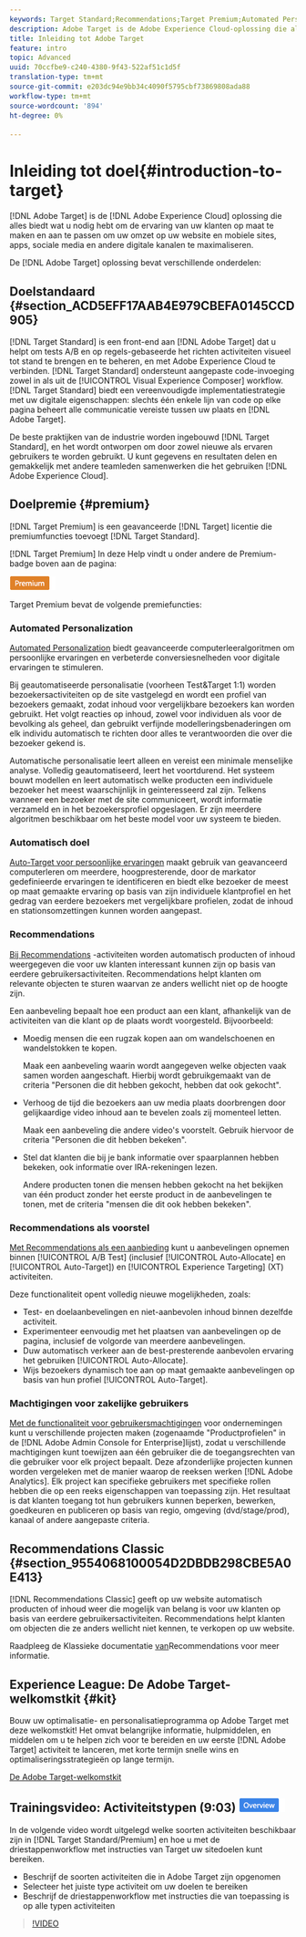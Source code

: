 ```yaml
---
keywords: Target Standard;Recommendations;Target Premium;Automated Personalization;auto-target;auto target;permissions;what is adobe target;
description: Adobe Target is de Adobe Experience Cloud-oplossing die alles biedt wat u nodig hebt om de ervaring van uw klanten op maat te maken en aan te passen en zo uw omzet op uw website en mobiele sites, apps, sociale media en andere digitale kanalen te maximaliseren.
title: Inleiding tot Adobe Target
feature: intro
topic: Advanced
uuid: 70ccfbe9-c240-4380-9f43-522af51c1d5f
translation-type: tm+mt
source-git-commit: e203dc94e9bb34c4090f5795cbf73869808ada88
workflow-type: tm+mt
source-wordcount: '894'
ht-degree: 0%

---
```



# Inleiding tot doel{#introduction-to-target}

[!DNL Adobe Target] is de [!DNL Adobe Experience Cloud] oplossing die alles biedt wat u nodig hebt om de ervaring van uw klanten op maat te maken en aan te passen om uw omzet op uw website en mobiele sites, apps, sociale media en andere digitale kanalen te maximaliseren.

De [!DNL Adobe Target] oplossing bevat verschillende onderdelen:

## Doelstandaard {#section_ACD5EFF17AAB4E979CBEFA0145CCD905}

[!DNL Target Standard] is een front-end aan [!DNL Adobe Target] dat u helpt om tests A/B en op regels-gebaseerde het richten activiteiten visueel tot stand te brengen en te beheren, en met Adobe Experience Cloud te verbinden. [!DNL Target Standard] ondersteunt aangepaste code-invoeging zowel in als uit de [!UICONTROL Visual Experience Composer] workflow. [!DNL Target Standard] biedt een vereenvoudigde implementatiestrategie met uw digitale eigenschappen: slechts één enkele lijn van code op elke pagina beheert alle communicatie vereiste tussen uw plaats en [!DNL Adobe Target].

De beste praktijken van de industrie worden ingebouwd [!DNL Target Standard], en het wordt ontworpen om door zowel nieuwe als ervaren gebruikers te worden gebruikt. U kunt gegevens en resultaten delen en gemakkelijk met andere teamleden samenwerken die het gebruiken [!DNL Adobe Experience Cloud].

## Doelpremie {#premium}

[!DNL Target Premium] is een geavanceerde [!DNL Target] licentie die premiumfuncties toevoegt [!DNL Target Standard].

[!DNL Target Premium] In deze Help vindt u onder andere de Premium-badge boven aan de pagina:

![Premium badge](/help/assets/premium.png)

Target Premium bevat de volgende premiefuncties:

### Automated Personalization

[Automated Personalization](../c-activities/t-automated-personalization/automated-personalization.md#task_8AAF837796D74CF893CA2F88BA1491C9) biedt geavanceerde computerleeralgoritmen om persoonlijke ervaringen en verbeterde conversiesnelheden voor digitale ervaringen te stimuleren.

Bij geautomatiseerde personalisatie (voorheen Test&amp;Target 1:1) worden bezoekersactiviteiten op de site vastgelegd en wordt een profiel van bezoekers gemaakt, zodat inhoud voor vergelijkbare bezoekers kan worden gebruikt. Het volgt reacties op inhoud, zowel voor individuen als voor de bevolking als geheel, dan gebruikt verfijnde modelleringsbenaderingen om elk individu automatisch te richten door alles te verantwoorden die over die bezoeker gekend is.

Automatische personalisatie leert alleen en vereist een minimale menselijke analyse. Volledig geautomatiseerd, leert het voortdurend. Het systeem bouwt modellen en leert automatisch welke producten een individuele bezoeker het meest waarschijnlijk in geinteresseerd zal zijn. Telkens wanneer een bezoeker met de site communiceert, wordt informatie verzameld en in het bezoekersprofiel opgeslagen. Er zijn meerdere algoritmen beschikbaar om het beste model voor uw systeem te bieden.

### Automatisch doel

[Auto-Target voor persoonlijke ervaringen](../c-activities/auto-target-to-optimize.md#concept_67779E5B7F67427A97D7EA2A6FB919B3) maakt gebruik van geavanceerd computerleren om meerdere, hoogpresterende, door de markator gedefinieerde ervaringen te identificeren en biedt elke bezoeker de meest op maat gemaakte ervaring op basis van zijn individuele klantprofiel en het gedrag van eerdere bezoekers met vergelijkbare profielen, zodat de inhoud en stationsomzettingen kunnen worden aangepast.

### Recommendations

[Bij Recommendations](../c-recommendations/recommendations.md#concept_7556C8A4543942F2A77B13A29339C0C0) -activiteiten worden automatisch producten of inhoud weergegeven die voor uw klanten interessant kunnen zijn op basis van eerdere gebruikersactiviteiten. Recommendations helpt klanten om relevante objecten te sturen waarvan ze anders wellicht niet op de hoogte zijn.

Een aanbeveling bepaalt hoe een product aan een klant, afhankelijk van de activiteiten van die klant op de plaats wordt voorgesteld. Bijvoorbeeld:

* Moedig mensen die een rugzak kopen aan om wandelschoenen en wandelstokken te kopen.

   Maak een aanbeveling waarin wordt aangegeven welke objecten vaak samen worden aangeschaft. Hierbij wordt gebruikgemaakt van de criteria &quot;Personen die dit hebben gekocht, hebben dat ook gekocht&quot;.

* Verhoog de tijd die bezoekers aan uw media plaats doorbrengen door gelijkaardige video inhoud aan te bevelen zoals zij momenteel letten.

   Maak een aanbeveling die andere video&#39;s voorstelt. Gebruik hiervoor de criteria &quot;Personen die dit hebben bekeken&quot;.

* Stel dat klanten die bij je bank informatie over spaarplannen hebben bekeken, ook informatie over IRA-rekeningen lezen.

   Andere producten tonen die mensen hebben gekocht na het bekijken van één product zonder het eerste product in de aanbevelingen te tonen, met de criteria &quot;mensen die dit ook hebben bekeken&quot;.

### Recommendations als voorstel

[Met Recommendations als een aanbieding](/help/c-recommendations/recommendations-as-an-offer.md) kunt u aanbevelingen opnemen binnen [!UICONTROL A/B Test] (inclusief [!UICONTROL Auto-Allocate] en [!UICONTROL Auto-Target]) en [!UICONTROL Experience Targeting] (XT) activiteiten.

Deze functionaliteit opent volledig nieuwe mogelijkheden, zoals:

* Test- en doelaanbevelingen en niet-aanbevolen inhoud binnen dezelfde activiteit.
* Experimenteer eenvoudig met het plaatsen van aanbevelingen op de pagina, inclusief de volgorde van meerdere aanbevelingen.
* Duw automatisch verkeer aan de best-presterende aanbevolen ervaring het gebruiken [!UICONTROL Auto-Allocate].
* Wijs bezoekers dynamisch toe aan op maat gemaakte aanbevelingen op basis van hun profiel [!UICONTROL Auto-Target].

### Machtigingen voor zakelijke gebruikers

[Met de functionaliteit voor gebruikersmachtigingen](../administrating-target/c-user-management/property-channel/property-channel.md#concept_E396B16FA2024ADBA27BC056138F9838) voor ondernemingen kunt u verschillende projecten maken (zogenaamde &quot;Productprofielen&quot; in de [!DNL Adobe Admin Console for Enterprise]lijst), zodat u verschillende machtigingen kunt toewijzen aan één gebruiker die de toegangsrechten van die gebruiker voor elk project bepaalt. Deze afzonderlijke projecten kunnen worden vergeleken met de manier waarop de reeksen werken [!DNL Adobe Analytics]. Elk project kan specifieke gebruikers met specifieke rollen hebben die op een reeks eigenschappen van toepassing zijn. Het resultaat is dat klanten toegang tot hun gebruikers kunnen beperken, bewerken, goedkeuren en publiceren op basis van regio, omgeving (dvd/stage/prod), kanaal of andere aangepaste criteria.

## Recommendations Classic {#section_9554068100054D2DBDB298CBE5A0E413}

[!DNL Recommendations Classic] geeft op uw website automatisch producten of inhoud weer die mogelijk van belang is voor uw klanten op basis van eerdere gebruikersactiviteiten. Recommendations helpt klanten om objecten die ze anders wellicht niet kennen, te verkopen op uw website.

Raadpleeg de Klassieke documentatie [van](../assets/adobe-recommendations-classic.pdf)Recommendations voor meer informatie.

## Experience League: De Adobe Target-welkomstkit {#kit}

Bouw uw optimalisatie- en personalisatieprogramma op Adobe Target met deze welkomstkit! Het omvat belangrijke informatie, hulpmiddelen, en middelen om u te helpen zich voor te bereiden en uw eerste [!DNL Adobe Target] activiteit te lanceren, met korte termijn snelle wins en optimaliseringsstrategieën op lange termijn.

[De Adobe Target-welkomstkit](https://expleague.azureedge.net/pdf/Adobe-Target-Welcome-Kit.pdf)

## Trainingsvideo: Activiteitstypen (9:03) ![overzichtspagina](/help/assets/overview.png)

In de volgende video wordt uitgelegd welke soorten activiteiten beschikbaar zijn in [!DNL Target Standard/Premium] en hoe u met de driestappenworkflow met instructies van Target uw sitedoelen kunt bereiken.

* Beschrijf de soorten activiteiten die in Adobe Target zijn opgenomen
* Selecteer het juiste type activiteit om uw doelen te bereiken
* Beschrijf de driestappenworkflow met instructies die van toepassing is op alle typen activiteiten

>[!VIDEO](https://video.tv.adobe.com/v/17386)
